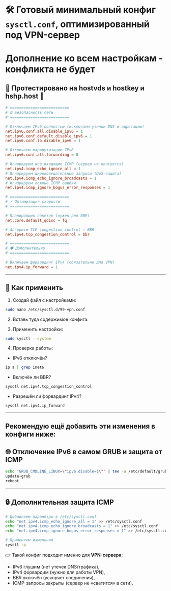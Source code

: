 # 🛠 Готовый минимальный конфиг `sysctl.conf`, оптимизированный под **VPN-сервер** <br>
# Дополнение ко всем настройкам - конфликта не будет <br>
## 📌 Протестировано на hostvds и hostkey и hshp.host 📌 <br>

```conf
# ==========================
# 🔒 Безопасность сети
# ==========================

# Отключаем IPv6 полностью (исключаем утечки DNS и адресацию)
net.ipv6.conf.all.disable_ipv6 = 1
net.ipv6.conf.default.disable_ipv6 = 1
net.ipv6.conf.lo.disable_ipv6 = 1

# Отключаем маршрутизацию IPv6
net.ipv6.conf.all.forwarding = 0

# Игнорируем все входящие ICMP (сервер не пингуется)
net.ipv4.icmp_echo_ignore_all = 1
# Игнорируем широковещательные запросы (DoS-защита)
net.ipv4.icmp_echo_ignore_broadcasts = 1
# Игнорируем ложные ICMP ошибки
net.ipv4.icmp_ignore_bogus_error_responses = 1

# ==========================
# ⚡ Оптимизация скорости
# ==========================

# Планировщик пакетов (нужен для BBR)
net.core.default_qdisc = fq

# Алгоритм TCP congestion control — BBR
net.ipv4.tcp_congestion_control = bbr

# ==========================
# 🛡 Дополнительно
# ==========================

# Включаем форвардинг IPv4 (обязательно для VPN)
net.ipv4.ip_forward = 1
````

---

## 📌 Как применить

1. Создай файл с настройками:

```bash
sudo nano /etc/sysctl.d/99-vpn.conf
```

2. Вставь туда содержимое конфига.

3. Применить настройки:

```bash
sudo sysctl --system
```

4. Проверка работы:

* IPv6 отключён?

```bash
ip a | grep inet6
```

* Включён ли BBR?

```bash
sysctl net.ipv4.tcp_congestion_control
```

* Разрешён ли форвардинг IPv4?

```bash
sysctl net.ipv4.ip_forward
```

---
## Рекомендую ещё добавить эти изменения в конфиги ниже:

## 🌐 Отключение IPv6 в самом GRUB и защита от ICMP

```bash
echo "GRUB_CMDLINE_LINUX=\"ipv6.disable=1\"" | tee -a /etc/default/grub
update-grub
reboot
```
---

## 🔒 Дополнительная защита ICMP

```bash
# Добавляем параметры в /etc/sysctl.conf
echo "net.ipv4.icmp_echo_ignore_all = 1" >> /etc/sysctl.conf
echo "net.ipv4.icmp_echo_ignore_broadcasts = 1" >> /etc/sysctl.conf
echo "net.ipv4.icmp_ignore_bogus_error_responses = 1" >> /etc/sysctl.conf

# Применяем изменения
sysctl -p
```

👉 Такой конфиг подходит именно для **VPN-сервера**:

* IPv6 глушим (нет утечек DNS/трафика),
* IPv4 форвардим (нужно для работы VPN),
* BBR включён (ускоряет соединения),
* ICMP-запросы закрыты (сервер не «светится» в сети).

